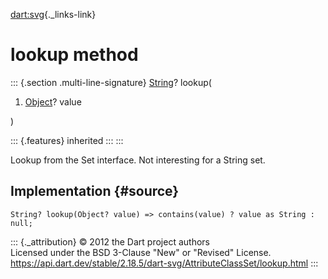 [dart:svg](../../dart-svg/dart-svg-library){._links-link}

lookup method
=============

::: {.section .multi-line-signature}
[String](../../dart-core/string-class)? lookup(

1.  [Object](../../dart-core/object-class)? value

)

::: {.features}
inherited
:::
:::

Lookup from the Set interface. Not interesting for a String set.

Implementation {#source}
--------------

``` {.language-dart data-language="dart"}
String? lookup(Object? value) => contains(value) ? value as String : null;
```

::: {._attribution}
© 2012 the Dart project authors\
Licensed under the BSD 3-Clause \"New\" or \"Revised\" License.\
<https://api.dart.dev/stable/2.18.5/dart-svg/AttributeClassSet/lookup.html>
:::
